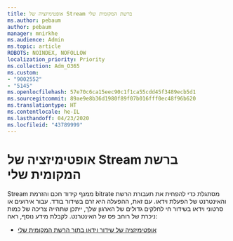 ```yaml
---
title: אופטימיזציה של Stream ברשת המקומית שלי
ms.author: pebaum
author: pebaum
manager: mnirkhe
ms.audience: Admin
ms.topic: article
ROBOTS: NOINDEX, NOFOLLOW
localization_priority: Priority
ms.collection: Adm_O365
ms.custom:
- "9002552"
- "5145"
ms.openlocfilehash: 57e70c6ca15eec90c1f1ca55cdd45f3489ecb5d1
ms.sourcegitcommit: 89ae9e8b36d1980f89f07b016fff0ec48f96b620
ms.translationtype: HT
ms.contentlocale: he-IL
ms.lasthandoff: 04/23/2020
ms.locfileid: "43789999"
---
```

# <a name="optimizing-stream-within-my-local-network"></a>אופטימיזציה של Stream ברשת המקומית שלי

Stream ממנף קידוד חכם והזרמת bitrate מסתגלת כדי להפחית את תעבורת הרשת והאינטרנט של הפעלת וידאו. עם זאת, ההפעלה היא זרם בשידור בודד. עבור אירועים או סרטוני וידאו בשידור חי לחלקים גדולים של הארגון שלך, ייתכן שתהייה צריכה של כמות ניכרת של רוחב פס של האינטרנט. לקבלת מידע נוסף, ראה:

- [אופטימיזציה של שידור וידאו בתוך הרשת המקומית שלי](https://docs.microsoft.com/stream/network-overview#optimizing-video-delivery-within-my-local-network)
